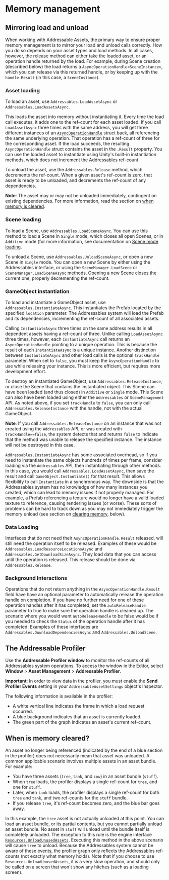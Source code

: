 # Memory management
## Mirroring load and unload
When working with Addressable Assets, the primary way to ensure proper memory management is to mirror your load and unload calls correctly. How you do so depends on your asset types and load methods. In all cases, however, the release method can either take the loaded asset, or an operation handle returned by the load. For example, during Scene creation (described below) the load returns a `AsyncOperationHandle<SceneInstance>`, which you can release via this returned handle, or by keeping up with the `handle.Result` (in this case, a `SceneInstance`).

### Asset loading
To load an asset, use `Addressables.LoadAssetAsync` or `Addressables.LoadAssetsAsync`.

This loads the asset into memory without instantiating it. Every time the load call executes, it adds one to the ref-count for each asset loaded. If you call `LoadAssetAsync` three times with the same address, you will get three different instances of an [`AsyncOperationHandle`](../api/UnityEngine.ResourceManagement.AsyncOperations.AsyncOperationHandle.html) struct back, all referencing the same underlying operation. That operation has a ref-count of three for the corresponding asset. If the load succeeds, the resulting `AsyncOperationHandle` struct contains the asset in the `.Result` property. You can use the loaded asset to instantiate using Unity's built-in instantiation methods, which does not increment the Addressables ref-count.

To unload the asset, use the `Addressables.Release` method, which decrements the ref-count. When a given asset's ref-count is zero, that asset is ready to be unloaded, and decrements the ref-count of any dependencies. 

**Note**: The asset may or may not be unloaded immediately, contingent on existing dependencies. For more information, read the section on [when memory is cleared](#when-is-memory-cleared-). 

### Scene loading
To load a Scene, use `Addressables.LoadSceneAsync`. You can use this method to load a Scene in `Single` mode, which closes all open Scenes, or in `Additive` mode (for more information, see documentation on [Scene mode loading](https://docs.unity3d.com/ScriptReference/SceneManagement.LoadSceneMode.html).  

To unload a Scene, use `Addressables.UnloadSceneAsync`, or open a new Scene in `Single` mode. You can open a new Scene by either using the Addressables interface, or using the `SceneManager.LoadScene` or `SceneManager.LoadSceneAsync` methods. Opening a new Scene closes the current one, properly decrementing the ref-count.

### GameObject instantiation
To load and instantiate a GameObject asset, use `Addressables.InstantiateAsync`. This instantiates the Prefab located by the specified `location` parameter. The Addressables system will load the Prefab and its dependencies, incrementing the ref-count of all associated assets. 

Calling `InstantiateAsync` three times on the same address results in all dependent assets having a ref-count of three. Unlike calling `LoadAssetAsync` three times, however, each `InstantiateAsync` call returns an `AsyncOperationHandle` pointing to a unique operation.  This is because the result of each `InstantiateAsync` is a unique instance. Another distinction between `InstantiateAsync` and other load calls is the optional `trackHandle` parameter. When set to `false`, you must keep the `AsyncOperationHandle` to use while releasing your instance. This is more efficient, but requires more development effort.

To destroy an instantiated GameObject, use `Addressables.ReleaseInstance`, or close the Scene that contains the instantiated object. This Scene can have been loaded (and thus closed) in `Additive` or `Single` mode. This Scene can also have been loaded using either the `Addressables` or `SceneManagement` API. As noted above, if you set `trackHandle` to `false`, you can only call `Addressables.ReleaseInstance` with the handle, not with the actual GameObject.

**Note**: If you call `Addressables.ReleaseInstance` on an instance that was not created using the `Addressables` API, or was created with `trackHandle==false`, the system detects that and returns `false` to indicate that the method was unable to release the specified instance. The instance will not be destroyed in this case.

`Addressables.InstantiateAsync` has some associated overhead, so if you need to instantiate the same objects hundreds of times per frame, consider loading via the `Addressables` API, then instantiating through other methods. In this case, you would call `Addressables.LoadAssetAsync`, then save the result and call `GameObject.Instantiate()` for that result. This allows flexibility to call `Instantiate` in a synchronous way. The downside is that the Addressables system has no knowledge of how many instances you created, which can lead to memory issues if not properly managed. For example, a Prefab referencing a texture would no longer have a valid loaded texture to reference, causing rendering issues (or worse). These sorts of problems can be hard to track down as you may not immediately trigger the memory unload (see section on [clearing memory](#when-is-memory-cleared-), below).

### Data Loading
Interfaces that do not need their `AsyncOperationHandle.Result` released, will still need the operation itself to be released. Examples of these would be `Addressables.LoadResourceLocationsAsync` and `Addressables.GetDownloadSizeAsync`. They load data that you can access until the operation is released. This release should be done via `Addressables.Release`.

### Background Interactions
Operations that do not return anything in the `AsyncOperationHandle.Result` field have have an optional parameter to automatically release the operation handle on completion. If you have no further need for one of these operation handles after it has completed, set the `autoReleaseHandle` parameter to true to make sure the operation handle is cleaned up. The scenario where you would want `autoReleaseHandle` to be false would be if you needed to check the `Status` of the operation handle after it has completed.  Examples of these interfaces are `Addressables.DownloadDependenciesAsync` and `Addressables.UnloadScene`.

## The Addressable Profiler
Use the **Addressable Profiler window** to monitor the ref-counts of all Addressables system operations. To access the window in the Editor, select **Window** > **Asset Management** > **Addressable Profiler**. 

**Important**: In order to view data in the profiler, you must enable the **Send Profiler Events** setting in your `AddressableAssetSettings` object's Inspector.

The following information is available in the profiler:

* A white vertical line indicates the frame in which a load request occurred.
* A blue background indicates that an asset is currently loaded.  
* The green part of the graph indicates an asset's current ref-count.

## When is memory cleared?
An asset no longer being referenced (indicated by the end of a blue section in the profiler) does not necessarily mean that asset was unloaded. A common applicable scenario involves multiple assets in an asset bundle. For example: 

* You have three assets (`tree`, `tank`, and `cow`) in an asset bundle (`stuff`).  
* When `tree` loads, the profiler displays a single ref-count for `tree`, and one for `stuff`.  
* Later, when `tank` loads, the profiler displays a single ref-count for both `tree` and `tank`, and two ref-counts for the `stuff` bundle.  
* If you release `tree`, it's ref-count becomes zero, and the blue bar goes away. 

In this example, the `tree` asset is not actually unloaded at this point. You can load an asset bundle, or its partial contents, but you cannot partially unload an asset bundle. No asset in `stuff` will unload until the bundle itself is completely unloaded. The exception to this rule is the engine interface [`Resources.UnloadUnusedAssets`](https://docs.unity3d.com/ScriptReference/Resources.UnloadUnusedAssets.html). Executing this method in the above scenario will cause `tree` to unload. Because the Addressables system cannot be aware of these events, the profiler graph only reflects the Addressables ref-counts (not exactly what memory holds). Note that if you choose to use `Resources.UnloadUnusedAssets`, it is a very slow operation, and should only be called on a screen that won't show any hitches (such as a loading screen).
